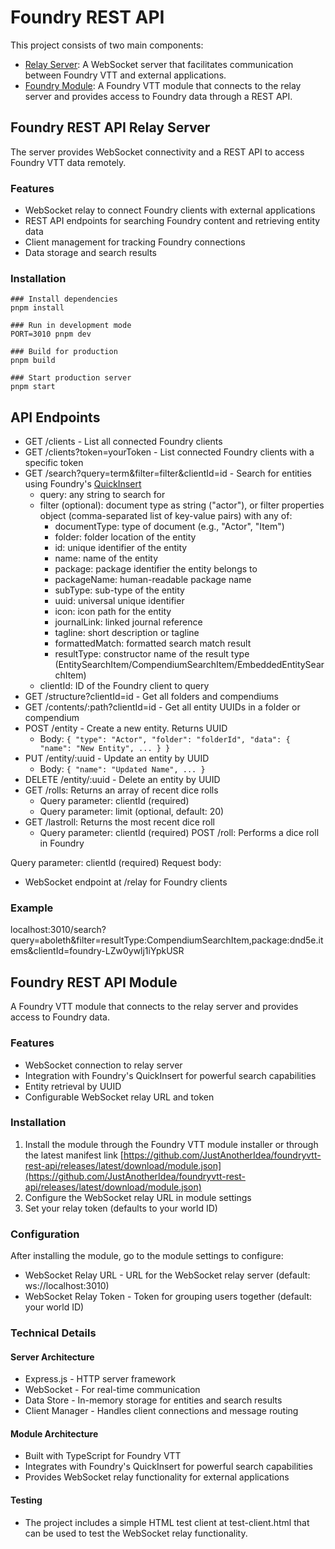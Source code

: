 # Foundry REST API
This project consists of two main components:

- [Relay Server](https://github.com/JustAnotherIdea/foundryvtt-rest-api-relay): A WebSocket server that facilitates communication between Foundry VTT and external applications.
- [Foundry Module](https://github.com/JustAnotherIdea/foundryvtt-rest-api): A Foundry VTT module that connects to the relay server and provides access to Foundry data through a REST API.

## Foundry REST API Relay Server
The server provides WebSocket connectivity and a REST API to access Foundry VTT data remotely.

### Features
- WebSocket relay to connect Foundry clients with external applications
- REST API endpoints for searching Foundry content and retrieving entity data
- Client management for tracking Foundry connections
- Data storage and search results

### Installation
```
### Install dependencies
pnpm install

### Run in development mode
PORT=3010 pnpm dev

### Build for production
pnpm build

### Start production server
pnpm start
```

## API Endpoints
- GET /clients - List all connected Foundry clients
- GET /clients?token=yourToken - List connected Foundry clients with a specific token
- GET /search?query=term&filter=filter&clientId=id - Search for entities using Foundry's [QuickInsert](https://foundryvtt.com/packages/quick-insert)
    - query: any string to search for
    - filter (optional): document type as string ("actor"), or filter properties object (comma-separated list of key-value pairs) with any of:
        - documentType: type of document (e.g., "Actor", "Item")
        - folder: folder location of the entity
        - id: unique identifier of the entity
        - name: name of the entity
        - package: package identifier the entity belongs to
        - packageName: human-readable package name
        - subType: sub-type of the entity
        - uuid: universal unique identifier
        - icon: icon path for the entity
        - journalLink: linked journal reference
        - tagline: short description or tagline
        - formattedMatch: formatted search match result
        - resultType: constructor name of the result type (EntitySearchItem/CompendiumSearchItem/EmbeddedEntitySearchItem)
    - clientId: ID of the Foundry client to query
- GET /structure?clientId=id - Get all folders and compendiums
- GET /contents/:path?clientId=id - Get all entity UUIDs in a folder or compendium
- POST /entity - Create a new entity. Returns UUID
  - Body: `{ "type": "Actor", "folder": "folderId", "data": { "name": "New Entity", ... } }`
- PUT /entity/:uuid - Update an entity by UUID
  - Body: `{ "name": "Updated Name", ... }`
- DELETE /entity/:uuid - Delete an entity by UUID
- GET /rolls: Returns an array of recent dice rolls
    - Query parameter: clientId (required)
    - Query parameter: limit (optional, default: 20)
- GET /lastroll: Returns the most recent dice roll
    - Query parameter: clientId (required)
POST /roll: Performs a dice roll in Foundry

Query parameter: clientId (required)
Request body:
- WebSocket endpoint at /relay for Foundry clients

### Example
localhost:3010/search?query=aboleth&filter=resultType:CompendiumSearchItem,package:dnd5e.items&clientId=foundry-LZw0ywlj1iYpkUSR

## Foundry REST API Module
A Foundry VTT module that connects to the relay server and provides access to Foundry data.

### Features
- WebSocket connection to relay server
- Integration with Foundry's QuickInsert for powerful search capabilities
- Entity retrieval by UUID
- Configurable WebSocket relay URL and token

### Installation
1. Install the module through the Foundry VTT module installer or through the latest manifest link [https://github.com/JustAnotherIdea/foundryvtt-rest-api/releases/latest/download/module.json](https://github.com/JustAnotherIdea/foundryvtt-rest-api/releases/latest/download/module.json)
2. Configure the WebSocket relay URL in module settings
3. Set your relay token (defaults to your world ID)

### Configuration
After installing the module, go to the module settings to configure:

- WebSocket Relay URL - URL for the WebSocket relay server (default: ws://localhost:3010)
- WebSocket Relay Token - Token for grouping users together (default: your world ID)

### Technical Details
#### Server Architecture
- Express.js - HTTP server framework
- WebSocket - For real-time communication
- Data Store - In-memory storage for entities and search results
- Client Manager - Handles client connections and message routing

#### Module Architecture
- Built with TypeScript for Foundry VTT
- Integrates with Foundry's QuickInsert for powerful search capabilities
- Provides WebSocket relay functionality for external applications

#### Testing
- The project includes a simple HTML test client at test-client.html that can be used to test the WebSocket relay functionality.
